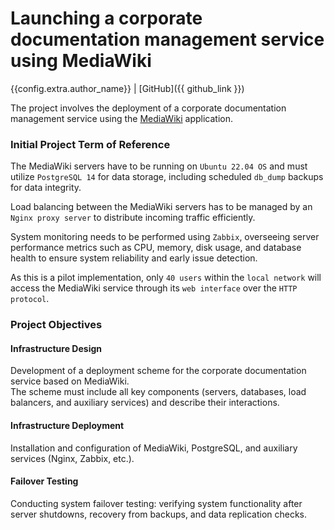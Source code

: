 # Launching a corporate documentation management service using MediaWiki

{{config.extra.author_name}} | [GitHub]({{ github_link }})

The project involves the deployment of a corporate documentation management service using the [MediaWiki](https://www.mediawiki.org/wiki/MediaWiki) application.

<!-- ### Initial Project <span class="tooltip" onclick="showTooltip(event)">ToR<span class="tooltip-text">Term of Reference</span></span> -->

### Initial Project Term of Reference

The MediaWiki servers have to be running on ``Ubuntu 22.04 OS`` and must utilize ``PostgreSQL 14`` for data storage, including scheduled ``db_dump`` backups for data integrity.

Load balancing between the MediaWiki servers has to be managed by an ``Nginx proxy server`` to distribute incoming traffic efficiently.

System monitoring needs to be performed using ``Zabbix``, overseeing server performance metrics such as CPU, memory, disk usage, and database health to ensure system reliability and early issue detection.

As this is a pilot implementation, only ``40 users`` within the ``local network`` will access the MediaWiki service through its ``web interface`` over the ``HTTP protocol``.

### Project Objectives

#### Infrastructure Design
Development of a deployment scheme for the corporate documentation service based on MediaWiki.  
The scheme must include all key components (servers, databases, load balancers, and auxiliary services) and describe their interactions.

#### Infrastructure Deployment
Installation and configuration of MediaWiki, PostgreSQL, and auxiliary services (Nginx, Zabbix, etc.).

#### Failover Testing
Conducting system failover testing: verifying system functionality after server shutdowns, recovery from backups, and data replication checks.